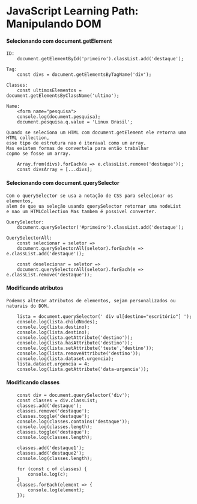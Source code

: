 # JavaScript Learning Path: Manipulando DOM


#### Selecionando com document.getElement
    
    ID:
        document.getElementById('primeiro').classList.add('destaque');
    
    Tag:
        const divs = document.getElementsByTagName('div');

    Classes:
        const ultimosElementos = document.getElementsByClassName('ultimo');

    Name:
        <form name="pesquisa">
        console.log(document.pesquisa);
        document.pesquisa.q.value = 'Linux Brasil';

    Quando se seleciona um HTML com document.getElement ele retorna uma HTML collection, 
    esse tipo de estrutura nao é iteraval como um array.
    Mas existem formas de convertela para então trabalhar
    copmo se fosse um array.

        Array.from(divs).forEach(e => e.classList.remove('destaque'));
        const divsArray = [...divs];

#### Selecionando com document.querySelector

    Com o querySelector se usa a notação de CSS para selecionar os elementos,
    alem de que ua seleção usando querySelector retornar uma nodeList
    e nao um HTMLCollection Mas tambem é possivel converter.

    QuerySelector:
        document.querySelector('#primeiro').classList.add('destaque');

    QuerySelectorAll:
        const selecionar = seletor => 
        document.querySelectorAll(seletor).forEach(e => e.classList.add('destaque'));

        const deselecionar = seletor => 
        document.querySelectorAll(seletor).forEach(e => e.classList.remove('destaque'));

#### Modificando atributos

    Podemos alterar atributos de elementos, sejam personalizados ou naturais do DOM.

        lista = document.querySelector(' div ul[destino="escritório"] ');
        console.log(lista.childNodes);
        console.log(lista.destino);
        console.log(lista.destino);
        console.log(lista.getAttribute('destino'));
        console.log(lista.hasAttribute('destino'));
        console.log(lista.setAttribute('teste','destino'));
        console.log(lista.removeAttribute('destino'));
        console.log(lista.dataset.urgencia);
        lista.dataset.urgencia = 4;
        console.log(lista.getAttribute('data-urgencia'));

#### Modificando classes

        const div = document.querySelector('div');
        const classes = div.classList;
        classes.add('destaque');
        classes.remove('destaque');
        classes.toggle('destaque');
        console.log(classes.contains('destaque'));
        console.log(classes.length);
        classes.toggle('destaque');
        console.log(classes.length);

        classes.add('destaque1');
        classes.add('destaque2');
        console.log(classes.length);
        
        for (const c of classes) {
            console.log(c);
        }
        classes.forEach(element => {
            console.log(element);
        });

